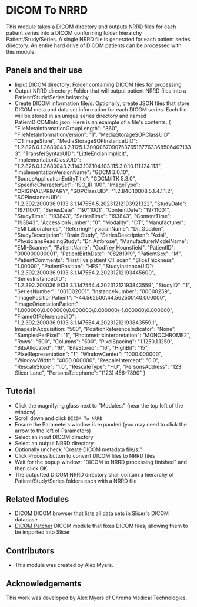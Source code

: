 # DICOM To NRRD

This module takes a DICOM directory and outputs NRRD files for each patient series into a DICOM conforming folder hierarchy Patient/Study/Series. A single NRRD file is generated for each patient series directory. An entire hard drive of DICOM patients can be processed with this module.

## Panels and their use

- Input DICOM directory: Folder containing DICOM files for processing
- Output NRRD directory: Folder that will output patient NRRD files into a Patient/Study/Series heirarchy
- Create DICOM information file/s: Optionally, create JSON files that store DICOM meta and data set information for each DICOM series. Each file will be stored in an unique series directory and named PatientDICOMInfo.json. Here is an example of a file's contents:
{
    "FileMetaInformationGroupLength": "360",
    "FileMetaInformationVersion": "1",
    "MediaStorageSOPClassUID": "CTImageStore",
    "MediaStorageSOPInstanceUID": "1.2.826.0.1.3680043.2.1125.1.30000670907537651677633685064071333",
    "TransferSyntaxUID": "LittleEndianImplicit",
    "ImplementationClassUID": "1.2.826.0.1.3680043.2.1143.107.104.103.115.3.0.10.111.124.113",
    "ImplementationVersionName": "GDCM 3.0.10",
    "SourceApplicationEntityTitle": "GDCM/ITK 5.3.0",
    "SpecificCharacterSet": "ISO_IR 100",
    "ImageType": "ORIGINAL\\PRIMARY",
    "SOPClassUID": "1.2.840.10008.5.1.4.1.1.2",
    "SOPInstanceUID": "1.2.392.200036.9133.3.1.147554.5.20231212193921322",
    "StudyDate": "19711001",
    "SeriesDate": "19711001",
    "ContentDate": "19711001",
    "StudyTime": "193843",
    "SeriesTime": "193843",
    "ContentTime": "193843",
    "AccessionNumber": "0",
    "Modality": "CT",
    "Manufacturer": "EMI Laboratories",
    "ReferringPhysicianName": "Dr. Gudden",
    "StudyDescription": "Brain Study",
    "SeriesDescription": "Axial",
    "PhysiciansReadingStudy": "Dr. Ambrose",
    "ManufacturerModelName": "EMI-Scanner",
    "PatientName": "Godfrey Hounsfield",
    "PatientID": "000000000001",
    "PatientBirthDate": "08281919",
    "PatientSex": "M",
    "PatientComments": "First live patient CT scan",
    "SliceThickness": "1.00000",
    "PatientPosition": "HFS",
    "StudyInstanceUID": "1.2.392.200036.9133.3.1.147554.2.20231212193445600",
    "SeriesInstanceUID": "1.2.392.200036.9133.3.1.147554.4.20231212193843559",
    "StudyID": "1",
    "SeriesNumber": "001002001",
    "InstanceNumber": "00000259",
    "ImagePositionPatient": "-44.562500\\44.562500\\40.000000",
    "ImageOrientationPatient": "1.000000\\0.000000\\0.000000\\0.000000\\-1.000000\\0.000000",
    "FrameOfReferenceUID": "1.2.392.200036.9133.3.1.147554.4.20231212193843559.1",
    ImagesInAcquisition: "500",
    "PositionReferenceIndicator": "None",
    "SamplesPerPixel": "1",
    "PhotometricInterpretation": "MONOCHROME2",
    "Rows": "500",
    "Columns": "500",
    "PixelSpacing": "1.1250,1.1250",
    "BitsAllocated": "16",
    "BitsStored": "16",
    "HighBit": "15",
    "PixelRepresentation": "1",
    "WindowCenter": "1000.000000",
    "WindowWidth": "4000.000000",
    "RescaleIntercept": "0.0",
    "RescaleSlope": "1.0",
    "RescaleType": "HU",
    "PersonsAddress": "123 Slicer Lane",
    "PersonsTelephone": "(123) 456-7890"
}

## Tutorial

- Click the magnifying glass next to "Modules:" (near the top left of the window)
- Scroll down and click `DICOM To NRRD`
- Ensure the Parameters window is expanded (you may need to click the arrow to the left of Parameters)
- Select an input DICOM directory
- Select an output NRRD directory
- Optionally uncheck "Create DICOM metadata file/s:"
- Click Process button to convert DICOM files to NRRD files
- Wait for the popup window: "DICOM to NRRD processing finished" and then click OK
- The outputted DICOM NRRD directory shall contain a hierarchy of Patient/Study/Series folders each with a NRRD file

## Related Modules

- [DICOM](dicom.md) DICOM browser that lists all data sets in Slicer's DICOM database.
- [DICOM Patcher](dicompatcher.md) DICOM module that fixes DICOM files; allowing them to be imported into Slicer

## Contributors

- This module was created by Alex Myers.

## Acknowledgements

This work was developed by Alex Myers of Chroma Medical Technologies.
